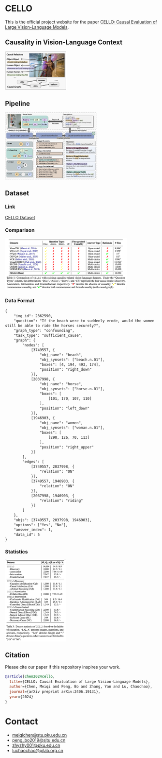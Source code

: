 # CELLO
This is the official project website for the paper [CELLO: Causal Evaluation of Large Vision-Language Models](https://arxiv.org/pdf/2403.18346.pdf).

## Causality in Vision-Language Context
<img src="https://github.com/OpenCausaLab/CELLO/blob/e199a1268fc9bf3520a59aaf0b55aec3b9d12593/images/causal_relation.png" alt="" width="40%">

## Pipeline
<img src="https://github.com/OpenCausaLab/CELLO/blob/e199a1268fc9bf3520a59aaf0b55aec3b9d12593/images/dataset.png" alt="" width="60%">


## Dataset
### Link
[CELLO Dataset](https://github.com/OpenCausaLab/CELLO/blob/5860767b2a213f8527a8ae3e42e0cf60546c8b66/data/cello_data.jsonl)

### Comparison
<img src="https://github.com/OpenCausaLab/CELLO/blob/4aa79ef7f35bab76bfbb69ff7bbfb856cc3e4b36/images/comparisin.png" alt="" width="80%">


### Data Format
```JSON5
{
	"img_id": 2362590,
	"question": "If the beach were to suddenly erode, would the women still be able to ride the horses securely?",
	"graph_type": "confounding",
	"task_type": "sufficient_cause",
	"graph": {
		"nodes": [
			[3749557, {
				"obj_name": "beach",
				"obj_synsets": ["beach.n.01"],
				"boxes": [4, 194, 493, 174],
				"position": "right_down"
			}],
			[2037998, {
				"obj_name": "horse",
				"obj_synsets": ["horse.n.01"],
				"boxes": [
					[101, 170, 107, 110]
				],
				"position": "left_down"
			}],
			[1946903, {
				"obj_name": "women",
				"obj_synsets": ["woman.n.01"],
				"boxes": [
					[290, 126, 70, 113]
				],
				"position": "right_upper"
			}]
		],
		"edges": [
			[3749557, 2037998, {
				"relation": "ON"
			}],
			[3749557, 1946903, {
				"relation": "ON"
			}],
			[2037998, 1946903, {
				"relation": "riding"
			}]
		]
	},
	"objs": [3749557, 2037998, 1946903],
	"options": ["Yes", "No"],
	"answer_index": 1,
	"data_id": 5
}
```

### Statistics
<img src="https://github.com/OpenCausaLab/CELLO/blob/4aa79ef7f35bab76bfbb69ff7bbfb856cc3e4b36/images/stat.png" alt="" width="40%">


## Citation
Please cite our paper if this repository inspires your work.
```bibtex
@article{chen2024cello,
  title={CELLO: Causal Evaluation of Large Vision-Language Models},
  author={Chen, Meiqi and Peng, Bo and Zhang, Yan and Lu, Chaochao},
  journal={arXiv preprint arXiv:2406.19131},
  year={2024}
}
```

# Contact 
- meiqichen@stu.pku.edu.cn
- peng_bo2019@sjtu.edu.cn
- zhyzhy001@pku.edu.cn
- luchaochao@pjlab.org.cn
